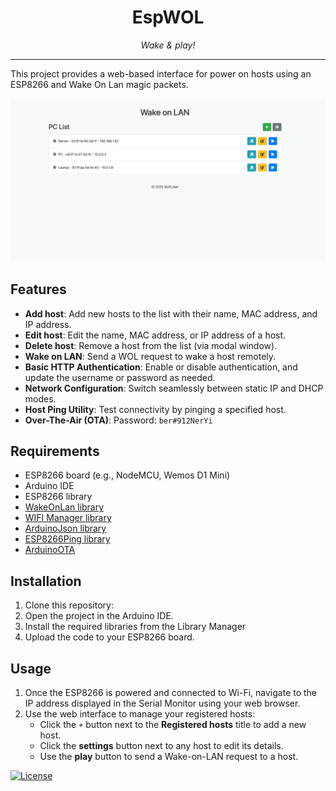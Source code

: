 <h1 style="text-align: center;">EspWOL</h1>
<i style="display: block; text-align: center;">Wake & play!</i>
<hr>

This project provides a web-based interface for power on hosts using an ESP8266 and Wake On Lan magic packets.

<img src="ui.png" title="Main Screenshot">

## Features

- **Add host**: Add new hosts to the list with their name, MAC address, and IP address.
- **Edit host**: Edit the name, MAC address, or IP address of a host.
- **Delete host**: Remove a host from the list (via modal window).
- **Wake on LAN**: Send a WOL request to wake a host remotely.
- **Basic HTTP Authentication**: Enable or disable authentication, and update the username or password as needed.
- **Network Configuration**: Switch seamlessly between static IP and DHCP modes.
- **Host Ping Utility**: Test connectivity by pinging a specified host.
- **Over-The-Air (OTA)**: Password: `ber#912NerYi`

## Requirements

- ESP8266 board (e.g., NodeMCU, Wemos D1 Mini)
- Arduino IDE
- ESP8266 library
- [WakeOnLan library](https://github.com/a7md0/WakeOnLan)
- [WIFI Manager library](https://github.com/tzapu/WiFiManager)
- [ArduinoJson library](https://github.com/bblanchon/ArduinoJson)
- [ESP8266Ping library](https://github.com/dancol90/ESP8266Ping)
- [ArduinoOTA](https://github.com/JAndrassy/ArduinoOTA)

## Installation

1. Clone this repository:
2. Open the project in the Arduino IDE.
3. Install the required libraries from the Library Manager
4. Upload the code to your ESP8266 board.

## Usage

1. Once the ESP8266 is powered and connected to Wi-Fi, navigate to the IP address displayed in the Serial Monitor using your web browser.
2. Use the web interface to manage your registered hosts:
   - Click the `+` button next to the **Registered hosts** title to add a new host.
   - Click the **settings** button next to any host to edit its details.
   - Use the **play** button to send a Wake-on-LAN request to a host.

[![License](https://img.shields.io/badge/License-MIT-yellow.svg)](LICENSE)